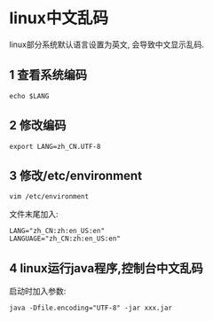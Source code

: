 linux中文乱码
===

<div class="jumbotron">
<p>linux部分系统默认语言设置为英文, 会导致中文显示乱码.</p>  
</div>

1 查看系统编码   
---
	echo $LANG

2 修改编码
---
	export LANG=zh_CN.UTF-8

3 修改/etc/environment
---
	vim /etc/environment
	
文件末尾加入:

	LANG="zh_CN:zh:en_US:en"
	LANGUAGE="zh_CN:zh:en_US:en"

4 linux运行java程序,控制台中文乱码
---
启动时加入参数:

	java -Dfile.encoding="UTF-8" -jar xxx.jar